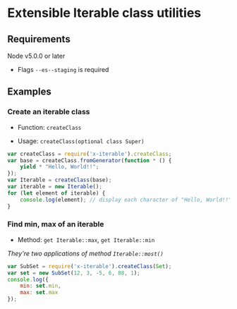 
# Extensible Iterable class utilities

## Requirements

Node v5.0.0 or later
 - Flags `--es--staging` is required

## Examples

### Create an iterable class

 - Function: `createClass`

 - Usage: `createClass(optional class Super)`

```javascript
var createClass = require('x-iterable').createClass;
var base = createClass.fromGenerator(function * () {
	yield * "Hello, World!!";
});
var Iterable = createClass(base);
var iterable = new Iterable();
for (let element of iterable) {
	console.log(element); // display each character of "Hello, World!!"
}
```

### Find min, max of an iterable

 - Method: `get Iterable::max`, `get Iterable::min`

*They're two applications of method `Iterable::most()`*

```javascript
var SubSet = require('x-iterable').createClass(Set);
var set = new SubSet(12, 3, -5, 6, 88, 1);
console.log({
	min: set.min,
	max: set.max
});
```
